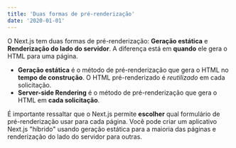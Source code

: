 ```yaml
---
title: 'Duas formas de pré-renderização'
date: '2020-01-01'
---
```


O Next.js tem duas formas de pré-renderização: **Geração estática** e **Renderização do lado do servidor**. A diferença está em **quando** ele gera o HTML para uma página.

- **Geração estática** é o método de pré-renderização que gera o HTML no **tempo de construção**. O HTML pré-renderizado é _reutilizado_ em cada solicitação.
- **Server-side Rendering** é o método de pré-renderização que gera o HTML em **cada solicitação**.

É importante ressaltar que o Next.js permite **escolher** qual formulário de pré-renderização usar para cada página. Você pode criar um aplicativo Next.js "híbrido" usando geração estática para a maioria das páginas e renderização do lado do servidor para outras.